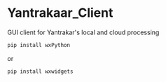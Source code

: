 # Yantrakaar_Client
GUI client for Yantrakar's local and cloud processing
```sh
pip install wxPython
```
or 

```sh
pip install wxwidgets
```
